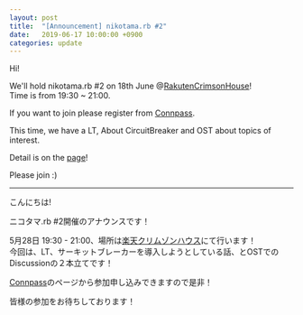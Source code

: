 ```yaml
---
layout: post
title:  "[Announcement] nikotama.rb #2"
date:   2019-06-17 10:00:00 +0900
categories: update
---
```

Hi!  
  
We'll hold nikotama.rb #2 on 18th June @[RakutenCrimsonHouse](https://corp.rakuten.co.jp/about/map/ "RCH map")!  
Time is from 19:30 ~ 21:00.  
  
If you want to join please register from [Connpass](https://nikotamarb.connpass.com/event/134573/ "Nikotama.rb #2").  
  
This time, we have a LT, About CircuitBreaker and OST about topics of interest.  

Detail is on the [page](https://nikotamarb.connpass.com/event/134573/ "Nikotama.rb #2")!  
  
Please join :)
  
---  
  
こんにちは!  
  
ニコタマ.rb #2開催のアナウンスです！  
  
5月28日 19:30 - 21:00、場所は[楽天クリムゾンハウス](https://corp.rakuten.co.jp/about/map/ "RCH map")にて行います！  
今回は、LT、サーキットブレーカーを導入しようとしている話、とOSTでのDiscussionの２本立てです！
  
[Connpass](https://nikotamarb.connpass.com/event/134573/ "Nikotama.rb #2")のページから参加申し込みできますので是非！  
  
皆様の参加をお待ちしております！  
